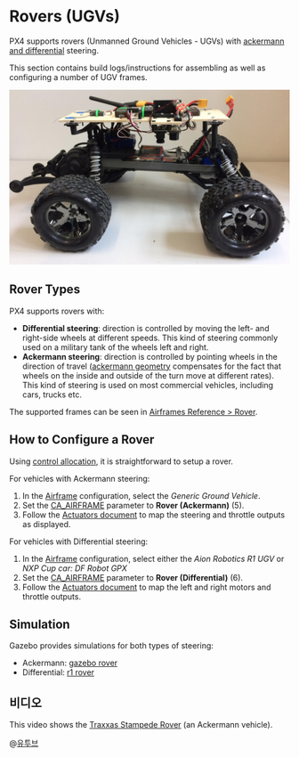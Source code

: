 # Rovers (UGVs)

PX4 supports rovers (Unmanned Ground Vehicles - UGVs) with [ackermann and differential](#rover-types) steering.

This section contains build logs/instructions for assembling as well as configuring a number of UGV frames.

![Traxxas Rover Picture](../../assets/airframes/rover/traxxas_stampede_vxl/final_side.jpg)

## Rover Types

PX4 supports rovers with:

- **Differential steering**: direction is controlled by moving the left- and right-side wheels at different speeds. This kind of steering commonly used on a military tank of the wheels left and right.
- **Ackermann steering**: direction is controlled by pointing wheels in the direction of travel ([ackermann geometry](https://en.wikipedia.org/wiki/Ackermann_steering_geometry) compensates for the fact that wheels on the inside and outside of the turn move at different rates). This kind of steering is used on most commercial vehicles, including cars, trucks etc.

The supported frames can be seen in [Airframes Reference > Rover](../airframes/airframe_reference.md#rover).


## How to Configure a Rover

Using [control allocation](../config/actuators.md), it is straightforward to setup a rover.

For vehicles with Ackermann steering:

1. In the [Airframe](../config/airframe.md) configuration, select the *Generic Ground Vehicle*.
1. Set the [CA_AIRFRAME](../advanced_config/parameter_reference.md#CA_AIRFRAME) parameter to **Rover (Ackermann)** (5).
1. Follow the [Actuators document](../config/actuators.md) to map the steering and throttle outputs as displayed.

For vehicles with Differential steering:

1. In the [Airframe](../config/airframe.md) configuration, select either the _Aion Robotics R1 UGV_ or _NXP Cup car: DF Robot GPX_
1. Set the [CA_AIRFRAME](../advanced_config/parameter_reference.md#CA_AIRFRAME) parameter to **Rover (Differential)** (6).
1. Follow the [Actuators document](../config/actuators.md) to map the left and right motors and throttle outputs.


## Simulation

Gazebo provides simulations for both types of steering:

- Ackermann: [gazebo rover](../sim_gazebo_classic/gazebo_vehicles.md#ackermann-ugv)
- Differential: [r1 rover](../sim_gazebo_classic/gazebo_vehicles.md#differential-ugv)

## 비디오

This video shows the [Traxxas Stampede Rover](../frames_rover/traxxas_stampede.md) (an Ackermann vehicle).

@[유투브](https://youtu.be/N3HvSKS3nCw)
